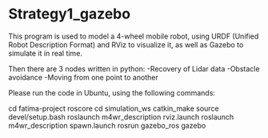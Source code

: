 # Strategy1_gazebo

This program is used to model a 4-wheel mobile robot, using URDF (Unified Robot Description Format) and RViz to visualize it, as well as Gazebo to simulate it in real time.

Then there are 3 nodes written in python:
-Recovery of Lidar data
-Obstacle avoidance
-Moving from one point to another

Please run the code in Ubuntu, using the following commands:

cd fatima-project
roscore
cd simulation_ws
catkin_make
source devel/setup.bash
roslaunch m4wr_description rviz.launch
roslaunch m4wr_description spawn.launch
rosrun gazebo_ros gazebo

